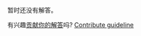 
暂时还没有解答。

有兴趣[贡献你的解答](https://github.com/BFEdev/BFE.dev-solutions/blob/main/question/tcp-vs-udp_zh.md)吗? [Contribute guideline](https://github.com/BFEdev/BFE.dev-solutions#how-to-contribute)
